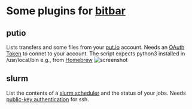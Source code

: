 # Some plugins for [bitbar](https://getbitbar.com/)

## putio
Lists transfers and some files from your [put.io](https://put.io) account. Needs an [OAuth Token](https://put.io/v2/docs/gettingstarted.html) to connet to your account.
The script expects python3 installed in /usr/local/bin e.g., from [Homebrew](http://brew.sh/)
![screenshot](https://i.imgur.com/L85lfpv.png)

## slurm
List the contents of a [slurm scheduler](http://slurm.schedmd.com/) and the status of your jobs.
Needs [public-key authentication](https://help.ubuntu.com/community/SSH/OpenSSH/Keys) for ssh.

